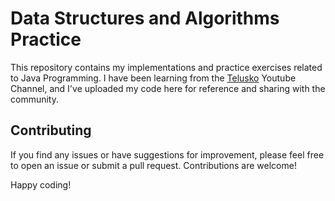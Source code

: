 # Data Structures and Algorithms Practice

This repository contains my implementations and practice exercises related to Java Programming. I have been learning from the 
[Telusko](https://www.youtube.com/watch?v=4XTsAAHW_Tc&list=RDCMUC59K-uG2A5ogwIrHw4bmlEg&index=1) Youtube Channel, and I've uploaded my code here for reference and sharing with the community.

## Contributing

If you find any issues or have suggestions for improvement, please feel free to open an issue or submit a pull request. Contributions are welcome!

Happy coding!